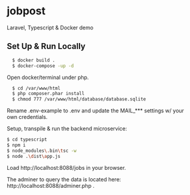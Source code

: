 
# jobpost

Laravel, Typescript &amp; Docker demo




## Set Up & Run Locally

```bash
  $ docker build .
  $ docker-compose -up -d
```
Open docker/terminal under php.

```bash
  $ cd /var/www/html
  $ php composer.phar install
  $ chmod 777 /var/www/html/database/database.sqlite
```
Rename .env-example to .env and update the MAIL_*** settings w/ your own credentials.

Setup, transpile & run the backend microservice:
```bash
$ cd typescript
$ npm i
$ node_modules\.bin\tsc -w
$ node .\dist\app.js
```
Load http://localhost:8088/jobs in your browser.

The adminer to query the data is located here: http://localhost:8088/adminer.php .
